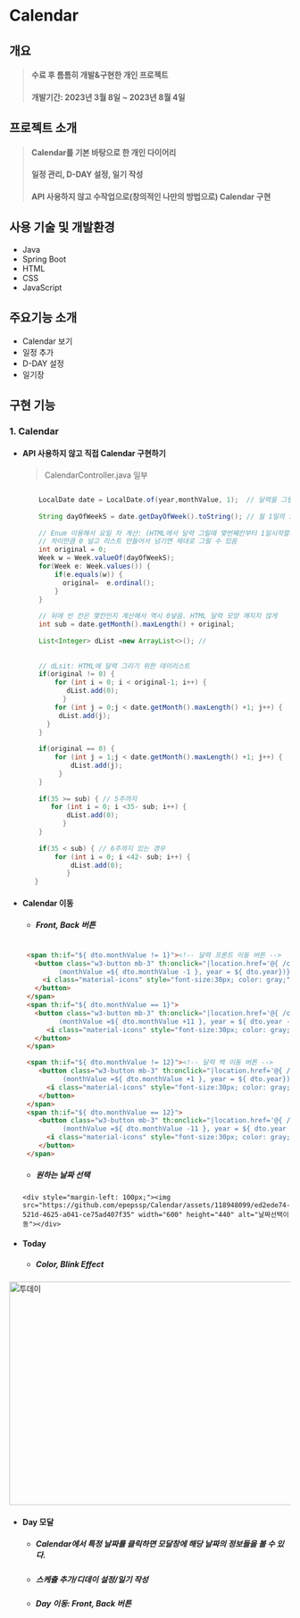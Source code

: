 # Calendar

## 개요
> #### 수료 후 틈틈히 개발&구현한 개인 프로젝트
> #### 개발기간: 2023년 3월 8일 ~ 2023년 8월 4일<br>

## 프로젝트 소개
> #### Calendar를 기본 바탕으로 한 개인 다이어리
> #### 일정 관리, D-DAY 설정, 일기 작성 
> #### API 사용하지 않고 수작업으로(창의적인 나만의 방법으로) Calendar 구현
> #### 

## 사용 기술 및 개발환경
+ Java
+ Spring Boot
+ HTML
+ CSS
+ JavaScript

## 주요기능 소개
+ Calendar 보기
+ 일정 추가
+ D-DAY 설정
+ 일기장

## 구현 기능
### 1. Calendar
+ #### API 사용하지 않고 직접 Calendar 구현하기
    > CalendarController.java 일부
    ```java

        LocalDate date = LocalDate.of(year,monthValue, 1);  // 달력을 그릴 연도, 달
        
        String dayOfWeekS = date.getDayOfWeek().toString(); // 월 1일의 요일
        
        // Enum 이용해서 요일 차 계산: (HTML에서 달력 그릴때 몇번째칸부터 1일시작할지)
        // 차이만큼 0 널고 리스트 만들어서 넘기면 제대로 그릴 수 있음
        int original = 0;
        Week w = Week.valueOf(dayOfWeekS);  
        for(Week e: Week.values()) {
            if(e.equals(w)) {
              original=  e.ordinal();
            }
        }    
        
        // 뒤에 빈 칸은 몇칸인지 계산해서 역시 0넣음. HTML 달력 모양 깨지지 않게  
        int sub = date.getMonth().maxLength() + original;
        
        List<Integer> dList =new ArrayList<>(); //  
        
        
        // dLsit: HTML에 달력 그리기 위한 데이리스트
        if(original != 0) {  
            for (int i = 0; i < original-1; i++) {
               dList.add(0);
              } 
            for (int j = 0;j < date.getMonth().maxLength() +1; j++) {
             dList.add(j);
          }
        }
        
        if(original == 0) {
            for (int j = 1;j < date.getMonth().maxLength() +1; j++) {
                dList.add(j);
             }
        }
               
        if(35 >= sub) { // 5주까지
           for (int i = 0; i <35- sub; i++) {
               dList.add(0);
              }
        }
        
        if(35 < sub) { // 6주까지 있는 경우
            for (int i = 0; i <42- sub; i++) {
                dList.add(0);
               }
       }
    ```

+ #### Calendar 이동
  + ##### Front, Back 버튼
  ```html

   <span th:if="${ dto.monthValue != 1}"><!-- 달력 프론트 이동 버튼 -->
     <button class="w3-button mb-3" th:onclick="|location.href='@{ /calendar/front?monthValue={monthValue}&year={year}
           (monthValue =${ dto.monthValue -1 }, year = ${ dto.year})}'|" >
       <i class="material-icons" style="font-size:30px; color: gray;">chevron_left</i>
     </button>
   </span>
   <span th:if="${ dto.monthValue == 1}">
     <button class="w3-button mb-3" th:onclick="|location.href='@{ /calendar/front?monthValue={monthValue}&year={year}
           (monthValue =${ dto.monthValue +11 }, year = ${ dto.year -1})}'|" >
        <i class="material-icons" style="font-size:30px; color: gray;">chevron_left</i>
     </button>
   </span>

   <span th:if="${ dto.monthValue != 12}"><!-- 달력 백 이동 버튼 -->
      <button class="w3-button mb-3" th:onclick="|location.href='@{ /calendar/back?monthValue={monthValue}&year={year}
            (monthValue =${ dto.monthValue +1 }, year = ${ dto.year})}'|">
        <i class="material-icons" style="font-size:30px; color: gray;">chevron_right</i>
      </button>
   </span>
   <span th:if="${ dto.monthValue == 12}">
      <button class="w3-button mb-3" th:onclick="|location.href='@{ /calendar/back?monthValue={monthValue}&year={year}
            (monthValue =${ dto.monthValue -11 }, year = ${ dto.year +1})}'|">
        <i class="material-icons" style="font-size:30px; color: gray;">chevron_right</i>
      </button>
   </span>
  
  ```

  + ##### 원하는 날짜 선택
  ```
  <div style="margin-left: 100px;"><img src="https://github.com/epepssp/Calendar/assets/118948099/ed2ede74-521d-4625-a041-ce75ad407f35" width="600" height="440" alt="날짜선택이동"></div>
  ```

+ #### Today
  + ##### Color, Blink Effect
<div><img src="https://github.com/epepssp/Calendar/assets/118948099/fc6646a9-ee1e-4f7e-9466-6d975ac72c65" width="580" height="400" alt="투데이"></div> 


+ #### Day 모달
  + ##### Calendar에서 특정 날짜를 클릭하면 모달창에 해당 날짜의 정보들을 볼 수 있다.
  + ##### 스케츌 추가/디데이 설정/일기 작성
  + ##### Day 이동: Front, Back 버튼

